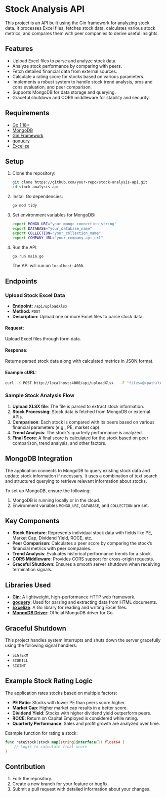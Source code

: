 
# Stock Analysis API

This project is an API built using the Gin framework for analyzing stock data. It processes Excel files, fetches stock data, calculates various stock metrics, and compares them with peer companies to derive useful insights.

## Features

- Upload Excel files to parse and analyze stock data.
- Analyze stock performance by comparing with peers.
- Fetch detailed financial data from external sources.
- Calculate a rating score for stocks based on various parameters.
- Implements a robust system to handle stock trend analysis, pros and cons evaluation, and peer comparison.
- Supports MongoDB for data storage and querying.
- Graceful shutdown and CORS middleware for stability and security.

## Requirements

- [Go 1.18+](https://golang.org/dl/)
- [MongoDB](https://www.mongodb.com/)
- [Gin Framework](https://github.com/gin-gonic/gin)
- [goquery](https://github.com/PuerkitoBio/goquery)
- [Excelize](https://github.com/xuri/excelize)
  
## Setup

1. Clone the repository:
   ```bash
   git clone https://github.com/your-repo/stock-analysis-api.git
   cd stock-analysis-api
   ```

2. Install Go dependencies:
   ```bash
   go mod tidy
   ```

3. Set environment variables for MongoDB:
   ```bash
   export MONGO_URI="your_mongo_connection_string"
   export DATABASE="your_database_name"
   export COLLECTION="your_collection_name"
   export COMPANY_URL="your_company_api_url"
   ```

4. Run the API:
   ```bash
   go run main.go
   ```

   The API will run on `localhost:4000`.

## Endpoints

### Upload Stock Excel Data
- **Endpoint:** `/api/uploadXlsx`
- **Method:** `POST`
- **Description:** Upload one or more Excel files to parse stock data.
  
#### Request:
Upload Excel files through form data.

#### Response:
Returns parsed stock data along with calculated metrics in JSON format.

#### Example cURL:
```bash
curl -X POST http://localhost:4000/api/uploadXlsx   -F "files=@/path/to/your/excel_file.xlsx"
```

### Sample Stock Analysis Flow

1. **Upload XLSX file**: The file is parsed to extract stock information.
2. **Stock Processing**: Stock data is fetched from MongoDB or external APIs.
3. **Comparison**: Each stock is compared with its peers based on various financial parameters (e.g., PE, market cap).
4. **Trend Analysis**: The stock's quarterly performance is analyzed.
5. **Final Score**: A final score is calculated for the stock based on peer comparison, trend analysis, and other factors.

## MongoDB Integration

The application connects to MongoDB to query existing stock data and update stock information if necessary. It uses a combination of text search and structured querying to retrieve relevant information about stocks.

To set up MongoDB, ensure the following:

1. MongoDB is running locally or in the cloud.
2. Environment variables `MONGO_URI`, `DATABASE`, and `COLLECTION` are set.

## Key Components

- **Stock Structure**: Represents individual stock data with fields like PE, Market Cap, Dividend Yield, ROCE, etc.
- **Peer Comparison**: Calculates a peer score by comparing the stock’s financial metrics with peer companies.
- **Trend Analysis**: Evaluates historical performance trends for a stock.
- **CORS Middleware**: Provides CORS support for cross-origin requests.
- **Graceful Shutdown**: Ensures a smooth server shutdown when receiving termination signals.

## Libraries Used

- **[Gin](https://github.com/gin-gonic/gin)**: A lightweight, high-performance HTTP web framework.
- **[goquery](https://github.com/PuerkitoBio/goquery)**: Used for parsing and extracting data from HTML documents.
- **[Excelize](https://github.com/xuri/excelize)**: A Go library for reading and writing Excel files.
- **[MongoDB Driver](https://github.com/mongodb/mongo-go-driver)**: Official MongoDB driver for Go.

## Graceful Shutdown

This project handles system interrupts and shuts down the server gracefully using the following signal handlers:
- `SIGTERM`
- `SIGKILL`
- `SIGINT`

## Example Stock Rating Logic

The application rates stocks based on multiple factors:

- **PE Ratio**: Stocks with lower PE than peers score higher.
- **Market Cap**: Higher market cap results in a better score.
- **Dividend Yield**: Stocks with higher dividend yield outperform peers.
- **ROCE**: Return on Capital Employed is considered while rating.
- **Quarterly Performance**: Sales and profit growth are analyzed over time.

Example function for rating a stock:

```go
func rateStock(stock map[string]interface{}) float64 {
    // Logic to calculate final score
}
```

## Contribution

1. Fork the repository.
2. Create a new branch for your feature or bugfix.
3. Submit a pull request with detailed information about your changes.

